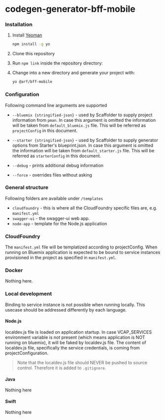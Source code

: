 # codegen-generator-bff-mobile

### Installation

1. Install [Yeoman](http://yeoman.io)

	```bash
	npm install -g yo
	```

2. Clone this repository
3. Run `npm link` inside the repository directory:
4. Change into a new directory and generate your project with:

	```bash
	yo @arf/bff-mobile
	```

### Configuration

Following command line arguments are supported
* `--bluemix {stringified-json}` -  used by Scaffolder to supply project information from `pman`. In case this argument is omitted the information will be taken from `default_bluemix.js` file. This will be referred as `projectConfig` in this document.

* `--starter {stringified-json}` -  used by Scaffolder to supply  generator options from Starter's blueprint.json. In case this argument is omitted the information will be taken from `default_starter.js` file. This will be referred as `starterConfig` in this document.

* `--debug` - prints additional debug information

* `--force` - overrides files without asking

### General structure
Following folders are available under `/templates`
* `cloudfoundry` - this is where all the CloudFoundry specific files are, e.g. `manifest.yml`
* `swagger-ui` - the swagger-ui web app.
* `node-app` - template for the Node.js application

### CloudFoundry
The `manifest.yml` file will be templatized according to projectConfig. When running on Bluemix application is expected to be bound to service instances provisioned in the project as specified in `manifest.yml`.

### Docker
Nothing here.

### Local development
Binding to service instance is not possible when running locally. This usecase should be addressed differently by each language.

#### Node.js
localdev.js file is loaded on application startup. In case VCAP_SERVICES environment variable is not present (which means application is NOT running on bluemix), it will be faked by localdev.js file. The content of localdev.js file, specifically the service credentials, is coming from projectConfiguration.  

> Note that the localdev.js file should NEVER be pushed to source control. Therefore it is added to `.gitignore`.

#### Java
Nothing here

#### Swift
Nothing here